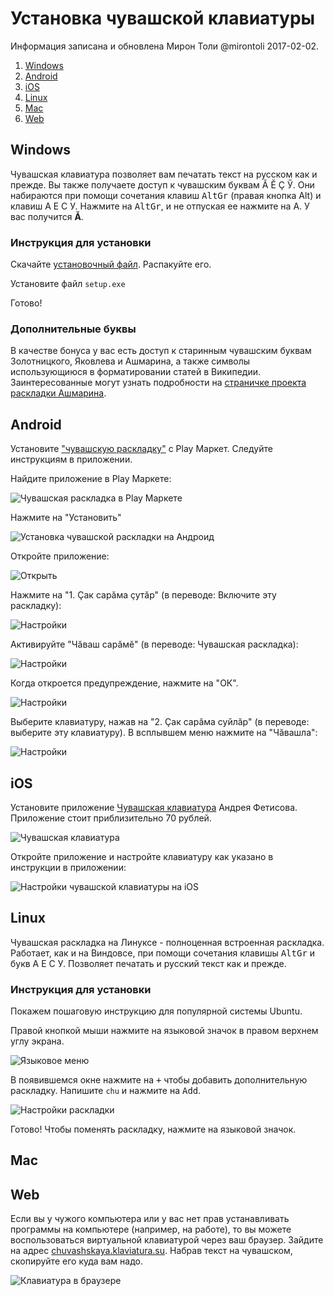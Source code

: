 # Установка чувашской клавиатуры
Информация записана и обновлена Мирон Толи 
@mirontoli 2017-02-02.

1. [Windows](#windows)
1. [Android](#android)
1. [iOS](#ios)
1. [Linux](#linux)
1. [Mac](#mac)
1. [Web](#web)

## Windows
Чувашская клавиатура позволяет вам печатать текст на русском как и прежде. Вы также получаете доступ к чувашским буквам Ӑ Ӗ Ҫ Ӳ. 
Они набираются при помощи сочетания клавиш <kbd>AltGr</kbd> (правая кнопка Alt) и клавиш А Е С У.
Нажмите на <kbd>AltGr</kbd>, и не отпуская ее нажмите на А. У вас получится **Ӑ**. 

### Инструкция для установки

Скачайте [установочный файл](http://bit.ly/cv-kbd-win). Распакуйте его. 

Установите файл `setup.exe`

Готово!

### Дополнительные буквы
В качестве бонуса у вас есть доступ к старинным чувашским буквам Золотницкого, Яковлева и Ашмарина, 
а также символы использующиюся в форматировании статей в Википедии. Заинтересованные могут узнать подробности на [страничке проекта раскладки Ашмарина](http://bit.ly/asm-kbd). 

## Android

Установите ["чувашскую раскладку"](http://bit.ly/cv-kbd-android) с Play Маркет. Следуйте инструкциям в приложении. 

Найдите приложение в Play Маркете:

![Чувашская раскладка в Play Маркете](img/cv-kbd-android-001-ru.png)

Нажмите на "Установить"

![Установка чувашской раскладки на Андроид](img/cv-kbd-android-003-ru.png)

Откройте приложение:

![Открыть](img/cv-kbd-android-004-ru.png)

Нажмите на "1. Ҫак сарӑма ҫутӑр" (в переводе: Включите эту раскладку):

![Настройки](img/cv-kbd-android-005.png)

Активируйте "Чӑваш сарӑмӗ" (в переводе: Чувашская раскладка):

![Настройки](img/cv-kbd-android-006.png)

Когда откроется предупреждение, нажмите на "ОК". 

![Настройки](img/cv-kbd-android-007-ru.png)

Выберите клавиатуру, нажав на "2. Ҫак сарӑма суйлӑр" (в переводе: выберите эту клавиатуру). 
В всплывшем меню нажмите на "Чӑвашла":

![Настройки](img/cv-kbd-android-008.png)

## iOS

Установите приложение [Чувашская клавиатура](http://bit.ly/cv-kbd-ios) Андрея Фетисова. Приложение стоит приблизительно 70 рублей.

![Чувашская клавиатура](img/cv-kbd-ios-001-ru.png)

Откройте приложение и настройте клавиатуру как указано в инструкции в приложении:

![Настройки чувашской клавиатуры на iOS](img/cv-kbd-ios-002.png)

## Linux

Чувашская раскладка на Линуксе - полноценная встроенная раскладка. Работает, как и на Виндовсе, при помощи сочетания клавишы <kbd>AltGr</kbd> и букв  А Е С У. 
Позволяет печатать и русский текст как и прежде. 

### Инструкция для установки
Покажем пошаговую инструкцию для популярной системы Ubuntu.

Правой кнопкой мыши нажмите на языковой значок в правом верхнем углу экрана.

![Языковое меню](img/cv-kbd-ubuntu-001.png)

В появившемся окне нажмите на <kbd>+</kbd> чтобы добавить дополнительную раскладку. Напишите `chu` и нажмите на <kbd>Add</kbd>. 

![Настройки раскладки](img/cv-kbd-ubuntu-002.png)

Готово! Чтобы поменять раскладку, нажмите на языковой значок. 

## Mac

## Web
Если вы у чужого компьютера или у вас нет прав устанавливать программы на компьютере (например, на работе), 
то вы можете воспользоваться виртуальной клавиатурой через ваш браузер. Зайдите на адрес [chuvashskaya.klaviatura.su](http://bit.ly/cv-kbd-web). Набрав текст на чувашском, скопируйте его куда вам надо.

![Клавиатура в браузере](img/cv-kbd-web.png)


